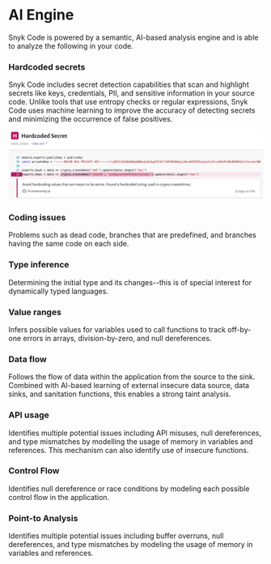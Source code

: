 # AI Engine

Snyk Code is powered by a semantic, AI-based analysis engine and is able to analyze the following in your code.

### **Hardcoded secrets**

Snyk Code includes secret detection capabilities that scan and highlight secrets like keys, credentials, PII, and sensitive information in your source code. Unlike tools that use entropy checks or regular expressions, Snyk Code uses machine learning to improve the accuracy of detecting secrets and minimizing the occurrence of false positives.

![Example of Snyk Code reporting a hardcoded secret.](../../../.gitbook/assets/image5.png)

### **Coding issues**

Problems such as dead code, branches that are predefined, and branches having the same code on each side.

### **Type inference**

Determining the initial type and its changes--this is of special interest for dynamically typed languages.

### **Value ranges**

Infers possible values for variables used to call functions to track off-by-one errors in arrays, division-by-zero, and null dereferences.

### **Data flow**

Follows the flow of data within the application from the source to the sink. Combined with AI-based learning of external insecure data source, data sinks, and sanitation functions, this enables a strong taint analysis.

### **API usage**

Identifies multiple potential issues including API misuses, null dereferences, and type mismatches by modelling the usage of memory in variables and references. This mechanism can also identify use of insecure functions.

### **Control Flow**

Identifies null dereference or race conditions by modeling each possible control flow in the application.

### **Point-to Analysis**

Identifies multiple potential issues including buffer overruns, null dereferences, and type mismatches by modeling the usage of memory in variables and references.
